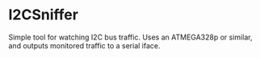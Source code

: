 I2CSniffer
==========

Simple tool for watching I2C bus traffic. Uses an ATMEGA328p or similar, and outputs monitored traffic to a serial iface.
